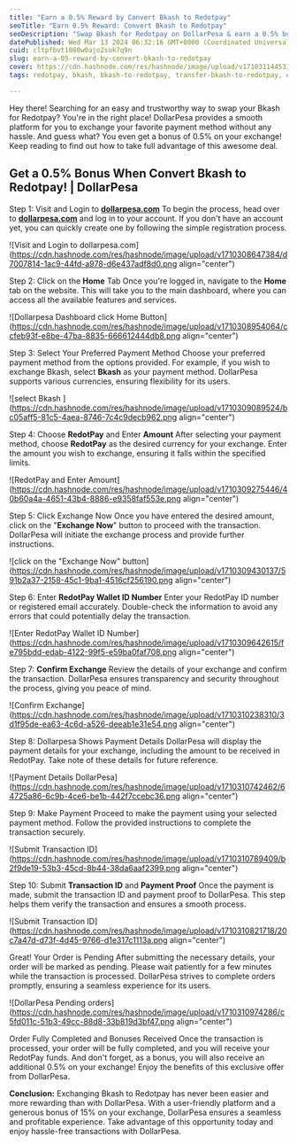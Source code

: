 ```yaml
---
title: "Earn a 0.5% Reward by Convert Bkash to Redotpay"
seoTitle: "Earn 0.5% Reward: Convert Bkash to Redotpay"
seoDescription: "Swap Bkash for Redotpay on DollarPesa & earn a 0.5% bonus! Quick, secure exchange with easy steps. Start now for rewarding transactions"
datePublished: Wed Mar 13 2024 06:32:16 GMT+0000 (Coordinated Universal Time)
cuid: cltpfbvt1000w0ajo2suk7q9n
slug: earn-a-05-reward-by-convert-bkash-to-redotpay
cover: https://cdn.hashnode.com/res/hashnode/image/upload/v1710311445312/52b0f6b4-a590-4abf-8941-ff03b54153d4.jpeg
tags: redotpay, bkash, bkash-to-redotpay, transfer-bkash-to-redotpay, exchange-bkash-to-redotpay

---
```


Hey there! Searching for an easy and trustworthy way to swap your Bkash for Redotpay? You're in the right place! DollarPesa provides a smooth platform for you to exchange your favorite payment method without any hassle. And guess what? You even get a bonus of 0.5% on your exchange! Keep reading to find out how to take full advantage of this awesome deal.

## **Get a 0.5% Bonus When Convert Bkash to Redotpay! | DollarPesa**

Step 1: Visit and Login to [**dollarpesa.com**](http://dollarpesa.com) To begin the process, head over to [**dollarpesa.com**](http://dollarpesa.com) and log in to your account. If you don't have an account yet, you can quickly create one by following the simple registration process.

![Visit and Login to dollarpesa.com](https://cdn.hashnode.com/res/hashnode/image/upload/v1710308647384/d7007814-1ac9-44fd-a978-d6e437adf8d0.png align="center")

Step 2: Click on the **Home** Tab Once you're logged in, navigate to the **Home** tab on the website. This will take you to the main dashboard, where you can access all the available features and services.

![Dollarpesa Dashboard click Home Button](https://cdn.hashnode.com/res/hashnode/image/upload/v1710308954064/ccfeb93f-e8be-47ba-8835-666612444db8.png align="center")

Step 3: Select Your Preferred Payment Method Choose your preferred payment method from the options provided. For example, if you wish to exchange Bkash, select **Bkash** as your payment method. DollarPesa supports various currencies, ensuring flexibility for its users.

![select Bkash ](https://cdn.hashnode.com/res/hashnode/image/upload/v1710309089524/bc05aff5-81c5-4aea-8746-7c4c9decb962.png align="center")

Step 4: Choose **RedotPay** and Enter **Amount** After selecting your payment method, choose **RedotPay** as the desired currency for your exchange. Enter the amount you wish to exchange, ensuring it falls within the specified limits.

![RedotPay and Enter Amount](https://cdn.hashnode.com/res/hashnode/image/upload/v1710309275446/40b60a4a-4651-43b4-8886-e9358faf553e.png align="center")

Step 5: Click Exchange Now Once you have entered the desired amount, click on the "**Exchange Now**" button to proceed with the transaction. DollarPesa will initiate the exchange process and provide further instructions.

![click on the "Exchange Now" button](https://cdn.hashnode.com/res/hashnode/image/upload/v1710309430137/591b2a37-2158-45c1-9ba1-4516cf256190.png align="center")

Step 6: Enter **RedotPay Wallet ID Number** Enter your RedotPay ID number or registered email accurately. Double-check the information to avoid any errors that could potentially delay the transaction.

![Enter RedotPay Wallet ID Number](https://cdn.hashnode.com/res/hashnode/image/upload/v1710309642615/fe795bdd-edab-4122-99f5-e59ba0faf708.png align="center")

Step 7: **Confirm Exchange** Review the details of your exchange and confirm the transaction. DollarPesa ensures transparency and security throughout the process, giving you peace of mind.

![Confirm Exchange](https://cdn.hashnode.com/res/hashnode/image/upload/v1710310238310/3d1f95de-ea63-4c6d-a526-deeab1e31e54.png align="center")

Step 8: Dollarpesa Shows Payment Details DollarPesa will display the payment details for your exchange, including the amount to be received in RedotPay. Take note of these details for future reference.

![Payment Details DollarPesa](https://cdn.hashnode.com/res/hashnode/image/upload/v1710310742462/64725a86-6c9b-4ce6-be1b-442f7ccebc36.png align="center")

Step 9: Make Payment Proceed to make the payment using your selected payment method. Follow the provided instructions to complete the transaction securely.

![Submit Transaction ID](https://cdn.hashnode.com/res/hashnode/image/upload/v1710310789409/b2f9de19-53b3-45cd-8b44-38da6aaf2399.png align="center")

Step 10: Submit **Transaction ID** and **Payment Proof** Once the payment is made, submit the transaction ID and payment proof to DollarPesa. This step helps them verify the transaction and ensures a smooth process.

![Submit Transaction ID](https://cdn.hashnode.com/res/hashnode/image/upload/v1710310821718/20c7a47d-d73f-4d45-9766-d1e317c1113a.png align="center")

Great! Your Order is Pending After submitting the necessary details, your order will be marked as pending. Please wait patiently for a few minutes while the transaction is processed. DollarPesa strives to complete orders promptly, ensuring a seamless experience for its users.

![DollarPesa Pending orders](https://cdn.hashnode.com/res/hashnode/image/upload/v1710310974286/c5fd011c-51b3-49cc-88d8-33b819d3bf47.png align="center")

Order Fully Completed and Bonuses Received Once the transaction is processed, your order will be fully completed, and you will receive your RedotPay funds. And don't forget, as a bonus, you will also receive an additional 0.5% on your exchange! Enjoy the benefits of this exclusive offer from DollarPesa.

**Conclusion:** Exchanging Bkash to Redotpay has never been easier and more rewarding than with DollarPesa. With a user-friendly platform and a generous bonus of 15% on your exchange, DollarPesa ensures a seamless and profitable experience. Take advantage of this opportunity today and enjoy hassle-free transactions with DollarPesa.